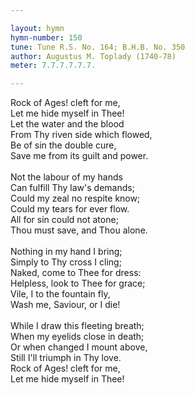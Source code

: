 ```yaml
---

layout: hymn
hymn-number: 150
tune: Tune R.S. No. 164; B.H.B. No. 350
author: Augustus M. Toplady (1740-78)
meter: 7.7.7.7.7.7.

---
```

Rock of Ages! cleft for me,<br>Let me hide myself in Thee!<br>Let the water and the blood<br>From Thy riven side which flowed,<br>Be of sin the double cure,<br>Save me from its guilt and power.<br><br>Not the labour of my hands<br>Can fulfill Thy law's demands;<br>Could my zeal no respite know;<br>Could my tears for ever flow.<br>All for sin could not atone;<br>Thou must save, and Thou alone.<br><br>Nothing in my hand I bring;<br>Simply to Thy cross I cling;<br>Naked, come to Thee for dress:<br>Helpless, look to Thee for grace;<br>Vile, I to the fountain fly,<br>Wash me, Saviour, or I die!<br><br>While I draw this fleeting breath;<br>When my eyelids close in death;<br>Or when changed I mount above,<br>Still I'll triumph in Thy love.<br>Rock of Ages! cleft for me,<br>Let me hide myself in Thee!<br><br><br>

